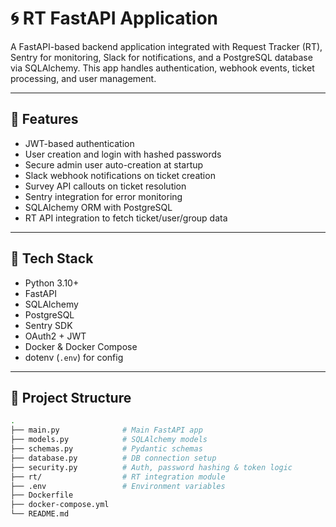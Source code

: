 # 🌀 RT FastAPI Application

A FastAPI-based backend application integrated with Request Tracker (RT), Sentry for monitoring, Slack for notifications, and a PostgreSQL database via SQLAlchemy. This app handles authentication, webhook events, ticket processing, and user management.

---

## 🚀 Features

- JWT-based authentication
- User creation and login with hashed passwords
- Secure admin user auto-creation at startup
- Slack webhook notifications on ticket creation
- Survey API callouts on ticket resolution
- Sentry integration for error monitoring
- SQLAlchemy ORM with PostgreSQL
- RT API integration to fetch ticket/user/group data

---

## 🧰 Tech Stack

- Python 3.10+
- FastAPI
- SQLAlchemy
- PostgreSQL
- Sentry SDK
- OAuth2 + JWT
- Docker & Docker Compose
- dotenv (`.env`) for config

---

## 📁 Project Structure

```bash
.
├── main.py              # Main FastAPI app
├── models.py            # SQLAlchemy models
├── schemas.py           # Pydantic schemas
├── database.py          # DB connection setup
├── security.py          # Auth, password hashing & token logic
├── rt/                  # RT integration module
├── .env                 # Environment variables
├── Dockerfile
├── docker-compose.yml
└── README.md
